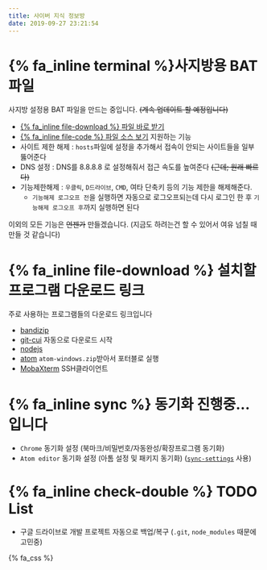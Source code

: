 ```yaml
---
title: 사이버 지식 정보방
date: 2019-09-27 23:21:54
---
```


# {% fa_inline terminal %}사지방용 BAT 파일
사지방 설정용 BAT 파일을 만드는 중입니다. ~~(계속 업데이트 할 예정입니다)~~
- [{% fa_inline file-download %} 파일 바로 받기](./CKIR-unlocker.bat)
- [{% fa_inline file-code %} 파일 소스 보기](https://github.com/PresentKim/presentkim.github.io/blob/source/source/ckir/CKIR-unlocker.bat)
지원하는 기능
- 사이트 제한 해제 : `hosts`파일에 설정을 추가해서 접속이 안되는 사이트들을 일부 뚫어준다
- DNS 설정 : DNS를 8.8.8.8 로 설정해줘서 접근 속도를 높여준다 ~~(근데; 원래 빠르다)~~
- 기능제한해제 : `우클릭`, `D드라이브`, `CMD`, 여타 단축키 등의 기능 제한을 해제해준다.
  -  `기능해제 로그오프 전`을 실행하면 자동으로 로그오프되는데 다시 로그인 한 후 `기능해제 로그오프 후`까지 실행하면 된다

이외의 모든 기능은 ~~언젠가~~ 만들겠습니다.
(지금도 하려는건 할 수 있어서 여유 넘칠 때 만들 것 같습니다)


# {% fa_inline file-download %} 설치할 프로그램 다운로드 링크
주로 사용하는 프로그램들의 다운로드 링크입니다
- [bandizip](https://kr.bandisoft.com/bandizip/)
- [git-cui](https://git-scm.com/download/win) 자동으로 다운로드 시작
- [nodejs](https://nodejs.org/ko/)
- [atom](https://github.com/atom/atom/releases/latest) `atom-windows.zip`받아서 포터블로 실행
- [MobaXterm](https://mobaxterm.mobatek.net/) SSH클라이언트


# {% fa_inline sync %} 동기화 진행중...입니다
- `Chrome` 동기화 설정 (북마크/비밀번호/자동완성/확장프로그램 동기화)
- `Atom editor` 동기화 설정 (아톰 설정 및 패키지 동기화) ([`sync-settings`](https://atom.io/packages/sync-settings) 사용)


# {% fa_inline check-double %} TODO List
- 구글 드라이브로 개발 프로젝트 자동으로 백업/복구 (`.git`, `node_modules` 때문에 고민중)


{% fa_css %}